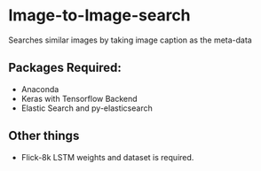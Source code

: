 # Image-to-Image-search
Searches similar images by taking image caption as the meta-data

## Packages Required:
* Anaconda
* Keras with Tensorflow Backend
* Elastic Search and py-elasticsearch

## Other things 
* Flick-8k LSTM weights and dataset is required.
